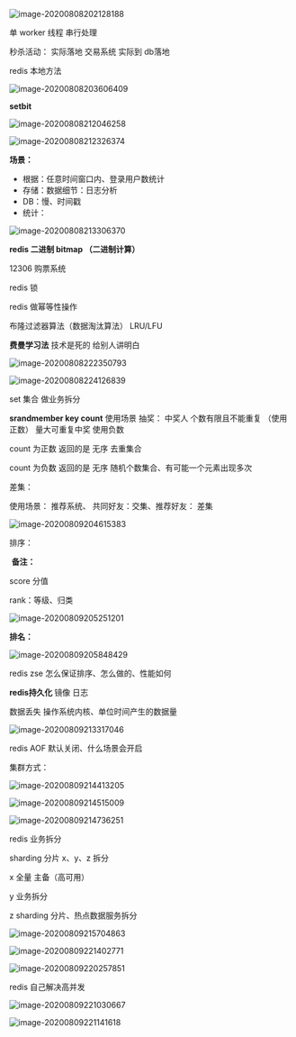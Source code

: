 ![image-20200808202128188](D:\工具\Typora\document\images\redis概念.png)

单 worker 线程 串行处理

秒杀活动： 实际落地   交易系统   实际到 db落地

redis 本地方法

![image-20200808203606409](D:\工具\Typora\document\images\redis本地方法.png)



**setbit**

![image-20200808212046258](D:\工具\Typora\document\images\字节扩展.png)

![image-20200808212326374](D:\工具\Typora\document\images\二进制扩容查询.png)

**场景：** 

- 根据：任意时间窗口内、登录用户数统计
- 存储：数据细节：日志分析 
- DB：慢、时间戳
- 统计： 

![image-20200808213306370](D:\工具\Typora\document\images\二进制计算。统计数.png)

**redis 二进制 bitmap  （二进制计算）** 

12306 购票系统

redis 锁

redis 做幂等性操作

布隆过滤器算法（数据淘汰算法）  LRU/LFU

**费曼学习法** 技术是死的 给别人讲明白





![image-20200808222350793](D:\工具\Typora\document\images\系统架构-倒三角.png)

![image-20200808224126839](D:\工具\Typora\document\images\传统项目转型.png)



set 集合 做业务拆分

**srandmember  key count**   使用场景  抽奖：  中奖人 个数有限且不能重复 （使用正数）  量大可重复中奖 使用负数

count 为正数  返回的是 无序 去重集合

count 为负数 返回的是 无序 随机个数集合、有可能一个元素出现多次



差集：

使用场景：  推荐系统、 共同好友：交集、推荐好友： 差集

![image-20200809204615383](D:\工具\Typora\document\images\redis差集.png)

排序：

​	**备注：**

score 分值

rank：等级、归类

![image-20200809205251201](D:\工具\Typora\document\images\redis-zset排序.png)



**排名：**

![image-20200809205848429](D:\工具\Typora\document\images\redis-zset排序-倒排.png)



redis  zse 怎么保证排序、怎么做的、性能如何

**redis持久化**  镜像 日志

数据丢失 操作系统内核、单位时间产生的数据量

![image-20200809213317046](D:\工具\Typora\document\images\redis-AOF-日志持久化.png)



redis  AOF 默认关闭、什么场景会开启



集群方式：

![image-20200809214413205](D:\工具\Typora\document\images\redis集群-主从-分片.png)

![image-20200809214515009](D:\工具\Typora\document\images\redis-集群整合使用方式.png)

![image-20200809214736251](D:\工具\Typora\document\images\redis-单点故障.png)

redis 业务拆分

sharding 分片  x、y、z 拆分

x 全量 主备（高可用）

y 业务拆分

z sharding 分片、热点数据服务拆分

![image-20200809215704863](D:\工具\Typora\document\images\redis-AKF-实例拆分-不同数据存不同位置.png)



![image-20200809221402771](D:\工具\Typora\document\images\redis集群-客户端自己实现.png)

![image-20200809220257851](D:\工具\Typora\document\images\代理拆分.png)



redis 自己解决高并发 

![image-20200809221030667](D:\工具\Typora\document\images\redis-集群自己处理方式-哨兵-Map映射.png)

![image-20200809221141618](D:\工具\Typora\document\images\redis-哨兵用的raft--哨兵.png)